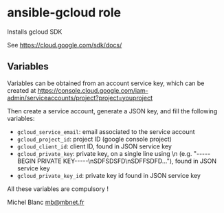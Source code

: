 ansible-gcloud role
===================

Installs gcloud SDK

See https://cloud.google.com/sdk/docs/

Variables
---------

Variables can be obtained from an account service key, which can be
created at
https://console.cloud.google.com/iam-admin/serviceaccounts/project?project=youproject

Then create a service account, generate a JSON key, and fill the
following variables:

- `gcloud_service_email`: email associated to the service account
- `gcloud_project_id`: project ID (google console project)
- `gcloud_client_id`: client ID, found in JSON service key
- `gcloud_private_key`: private key, on a single line using \n (e.g. "-----BEGIN PRIVATE
  KEY-----\nSDFSDSFD\nSDFFSDFD..."), found in JSON service key
- `gcloud_private_key_id`: private key id found in JSON service key

All these variables are compulsory !

Michel Blanc <mb@mbnet.fr>
